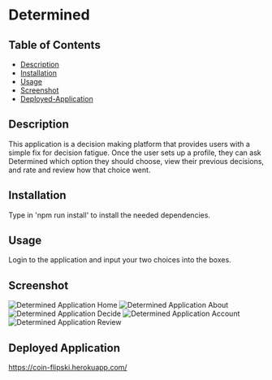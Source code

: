 # Determined

## Table of Contents

- [Description](#description)
- [Installation](#installation)
- [Usage](#usage)
- [Screenshot](#screenshot)
- [Deployed-Application](#deployed-application)

## Description

This application is a decision making platform that provides users with a simple fix for decision fatigue. Once the user sets up a profile, they can ask Determined which option they should choose, view their previous decisions, and rate and review how that choice went.

## Installation

Type in 'npm run install' to install the needed dependencies.

## Usage

Login to the application and input your two choices into the boxes.

## Screenshot

![Determined Application Home](Determined_Application_Home.png)
![Determined Application About](Determined_Application_About.png)
![Determined Application Decide](Determined_Application_Decide.png)
![Determined Application Account](Determined_Application_Account.png)
![Determined Application Review](Determined_Application_Review.png)

## Deployed Application

https://coin-flipski.herokuapp.com/
